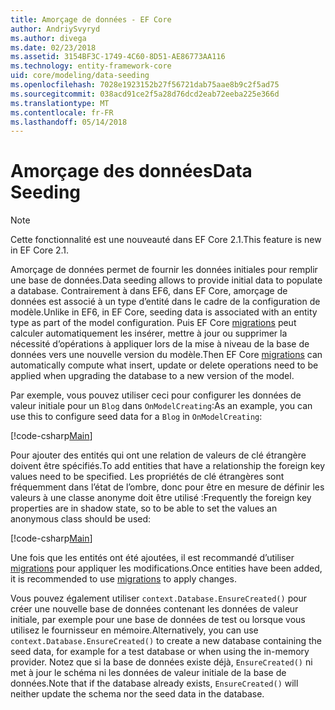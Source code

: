 ```yaml
---
title: Amorçage de données - EF Core
author: AndriySvyryd
ms.author: divega
ms.date: 02/23/2018
ms.assetid: 3154BF3C-1749-4C60-8D51-AE86773AA116
ms.technology: entity-framework-core
uid: core/modeling/data-seeding
ms.openlocfilehash: 7028e1923152b27f56721dab75aae8b9c2f5ad75
ms.sourcegitcommit: 038acd91ce2f5a28d76dcd2eab72eeba225e366d
ms.translationtype: MT
ms.contentlocale: fr-FR
ms.lasthandoff: 05/14/2018
---
```

# <a name="data-seeding"></a><span data-ttu-id="343f3-102">Amorçage des données</span><span class="sxs-lookup"><span data-stu-id="343f3-102">Data Seeding</span></span>

> [!NOTE]  
> <span data-ttu-id="343f3-103">Cette fonctionnalité est une nouveauté dans EF Core 2.1.</span><span class="sxs-lookup"><span data-stu-id="343f3-103">This feature is new in EF Core 2.1.</span></span>

<span data-ttu-id="343f3-104">Amorçage de données permet de fournir les données initiales pour remplir une base de données.</span><span class="sxs-lookup"><span data-stu-id="343f3-104">Data seeding allows to provide initial data to populate a database.</span></span> <span data-ttu-id="343f3-105">Contrairement à dans EF6, dans EF Core, amorçage de données est associé à un type d’entité dans le cadre de la configuration de modèle.</span><span class="sxs-lookup"><span data-stu-id="343f3-105">Unlike in EF6, in EF Core, seeding data is associated with an entity type as part of the model configuration.</span></span> <span data-ttu-id="343f3-106">Puis EF Core [migrations](xref:core/managing-schemas/migrations/index) peut calculer automatiquement les insérer, mettre à jour ou supprimer la nécessité d’opérations à appliquer lors de la mise à niveau de la base de données vers une nouvelle version du modèle.</span><span class="sxs-lookup"><span data-stu-id="343f3-106">Then EF Core [migrations](xref:core/managing-schemas/migrations/index) can automatically compute what insert, update or delete operations need to be applied when upgrading the database to a new version of the model.</span></span>

<span data-ttu-id="343f3-107">Par exemple, vous pouvez utiliser ceci pour configurer les données de valeur initiale pour un `Blog` dans `OnModelCreating`:</span><span class="sxs-lookup"><span data-stu-id="343f3-107">As an example, you can use this to configure seed data for a `Blog` in `OnModelCreating`:</span></span>

[!code-csharp[Main](../../../samples/core/DataSeeding/DataSeedingContext.cs?name=BlogSeed)]

<span data-ttu-id="343f3-108">Pour ajouter des entités qui ont une relation de valeurs de clé étrangère doivent être spécifiés.</span><span class="sxs-lookup"><span data-stu-id="343f3-108">To add entities that have a relationship the foreign key values need to be specified.</span></span> <span data-ttu-id="343f3-109">Les propriétés de clé étrangères sont fréquemment dans l’état de l’ombre, donc pour être en mesure de définir les valeurs à une classe anonyme doit être utilisé :</span><span class="sxs-lookup"><span data-stu-id="343f3-109">Frequently the foreign key properties are in shadow state, so to be able to set the values an anonymous class should be used:</span></span>

[!code-csharp[Main](../../../samples/core/DataSeeding/DataSeedingContext.cs?name=PostSeed)]

<span data-ttu-id="343f3-110">Une fois que les entités ont été ajoutées, il est recommandé d’utiliser [migrations](xref:core/managing-schemas/migrations/index) pour appliquer les modifications.</span><span class="sxs-lookup"><span data-stu-id="343f3-110">Once entities have been added, it is recommended to use [migrations](xref:core/managing-schemas/migrations/index) to apply changes.</span></span> 

<span data-ttu-id="343f3-111">Vous pouvez également utiliser `context.Database.EnsureCreated()` pour créer une nouvelle base de données contenant les données de valeur initiale, par exemple pour une base de données de test ou lorsque vous utilisez le fournisseur en mémoire.</span><span class="sxs-lookup"><span data-stu-id="343f3-111">Alternatively, you can use `context.Database.EnsureCreated()` to create a new database containing the seed data, for example for a test database or when using the in-memory provider.</span></span> <span data-ttu-id="343f3-112">Notez que si la base de données existe déjà, `EnsureCreated()` ni met à jour le schéma ni les données de valeur initiale de la base de données.</span><span class="sxs-lookup"><span data-stu-id="343f3-112">Note that if the database already exists, `EnsureCreated()` will neither update the schema nor the seed data in the database.</span></span>
